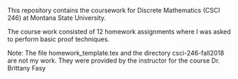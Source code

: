 This repository contains the coursework for Discrete Mathematics (CSCI 246) at Montana State University.

The course work consisted of 12 homework assignments where I was asked to perform basic proof techniques.

Note: The file homework_template.tex and the directory csci-246-fall2018
are not my work. They were provided by the instructor for the course
Dr. Brittany Fasy
